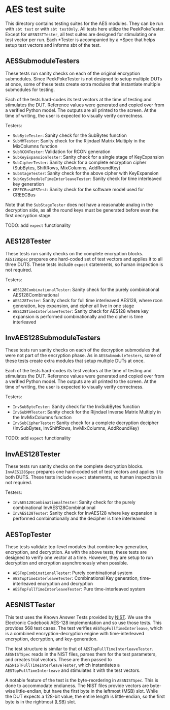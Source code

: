 # AES test suite

This directory contains testing suites for the AES modules. They can be run with `sbt test` or with `sbt testOnly`.
All tests here utilize the PeekPokeTester. Except for `AESNISTTester`, all test suites are designed for
stimulating one test vector per run. Each *Tester is accompanied by a *Spec that helps setup test vectors and
informs sbt of the test.

## AESSubmoduleTesters

These tests run sanity checks on each of the original encryption submodules. Since PeekPokeTester is not designed to
setup multiple DUTs at once, some of these tests create extra modules that instantiate multiple submodules for testing.

Each of the tests hard-codes its test vectors at the time of testing and stimulates the DUT.
Reference values were generated and copied over from a verified Python model.
The outputs are all printed to the screen. At the time of writing, the user is expected to visually verify correctness.

Testers:
- `SubByteTester`: Sanity check for the SubBytes function
- `SubMMTester`: Sanity check for the Rijndael Matrix Multiply in the MixColumns function
- `SubRCONTester`: Validation for RCON generation
- `SubKeyExpansionTester`: Sanity check for a single stage of KeyExpansion
- `SubCipherTester`: Sanity check for a complete encryption cipher (SubBytes, ShiftRows, MixColumns, AddRoundKey)
- `SubStageTester`: Sanity check for the above cipher with KeyExpansion
- `SubKeyScheduleTimeInterleaveTester`: Sanity check for time interleaved key generation
- `CREECBusAESTest`: Sanity check for the software model used for CREECBus

Note that the `SubStageTester` does not have a reasonable analog in the decryption side, as all the round keys
must be generated before even the first decryption stage.

TODO: add `expect` functionality

## AES128Tester

These tests run sanity checks on the complete encryption blocks. `AES128Spec` prepares one hard-coded set of test vectors
and applies it to all three DUTS. These tests include `expect` statements, so human inspection is not required.

Testers:
- `AES128CombinationalTester`: Sanity check for the purely combinational AES128Combinational
- `AES128Tester`: Sanity check for full time interleaved AES128, where rcon generation, key expansion, and cipher all live in one stage
- `AES128TimeInterleaveTester`: Sanity check for AES128 where key expansion is performed combinationally and the cipher is time interleaved

## InvAES128SubmoduleTesters

These tests run sanity checks on each of the decryption submodules that were not part of the encryption phase.
As in `AESSubmoduleTesters`, some of these tests create extra modules that setup multiple DUTs at once.

Each of the tests hard-codes its test vectors at the time of testing and stimulates the DUT.
Reference values were generated and copied over from a verified Python model.
The outputs are all printed to the screen. At the time of writing, the user is expected to visually verify correctness.

Testers:
- `InvSubByteTester`: Sanity check for the InvSubBytes function
- `InvSubMMTester`: Sanity check for the Rijndael Inverse Matrix Multiply in the InvMixColumns function
- `InvSubCipherTester`: Sanity check for a complete decryption decipher (InvSubBytes, InvShiftRows, InvMixColumns, AddRoundKey)

TODO: add `expect` functionality


## InvAES128Tester

These tests run sanity checks on the complete decryption blocks. `InvAES128Spec` prepares one hard-coded set of test vectors
and applies it to both DUTS. These tests include `expect` statements, so human inspection is not required.

Testers:
- `InvAES128CombinationalTester`: Sanity check for the purely combinational InvAES128Combinational
- `InvAES128Tester`: Sanity check for InvAES128 where key expansion is performed combinationally and the decipher is time interleaved

## AESTopTester

These tests validate top-level modules that combine key generation, encryption, and decryption. As with the
above tests, these tests are designed to verify one vector at a time. However, they are setup to run decryption and
encryption asynchronously when possible.

- `AESTopCombinationalTester`: Purely combinational system
- `AESTopTimeInterleaveTester`: Combinational Key generation, time-interleaved encryption and decryption
- `AESTopFullTimeInterleaveTester`: Pure time-interleaved system

## AESNISTTester

This test uses the Known Answer Tests provided by [NIST](https://csrc.nist.gov/projects/cryptographic-algorithm-validation-program/block-ciphers).
We use the Electronic Codebook AES-128 implementation and so use those tests. This provides 568 test cases.
The test verifies `AESTopFullTimeInterleave`, which is a combined encryption-decryption engine with time-interleaved
encryption, decryption, and key-generation.

The test structure is similar to that of `AESTopFullTimeInterleaveTester.` `AESNISTSpec` reads in the NIST
files, parses them for the test parameters, and creates trial vectors. These are then passed to
`AESNISTFullTimeInterleaveTester`, which instantiates a `AESTopFullTimeInterleave` and stimulates it
with the test vectors.

A notable feature of the test is the byte-reordering in `AESNISTSpec`. This is done to accommodate endianess.
The NIST files provide vectors are byte-wise little-endian, but have the first byte in the leftmost (MSB) slot.
While the DUT expects a 128-bit value, the entire length is little-endian, so the first byte is in the rightmost (LSB) slot.